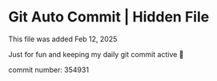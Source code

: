 # Git Auto Commit | Hidden File

This file was added Feb 12, 2025

Just for fun and keeping my daily git commit active 🤪

commit number: 354931
